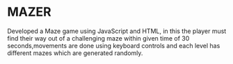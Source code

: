 # MAZER

Developed a Maze game using JavaScript and HTML, in this the player must find their way out of a challenging maze within given time of 30 seconds,movements are done using keyboard controls and each level has different mazes which are generated randomly.
